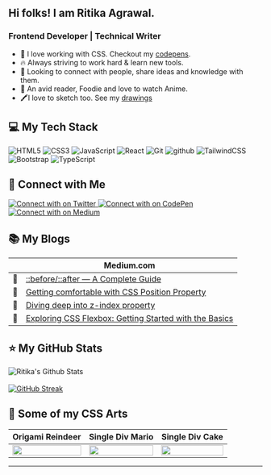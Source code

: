 
## Hi folks! I am Ritika Agrawal.
### Frontend Developer | Technical Writer

- 💜 I love working with CSS. Checkout my [codepens](https://codepen.io/RitikaAgrawal08).
- 🔥 Always striving to work hard & learn new tools.
- 👯 Looking to connect with people, share ideas and knowledge with them.
- 📕 An avid reader, Foodie and love to watch Anime.
- 🖍️I love to sketch too. See my [drawings](https://codepen.io/RitikaAgrawal08/full/WNwZzyb)

## :computer: My Tech Stack

![HTML5](https://img.shields.io/badge/HTML5-E34F26?style=for-the-badge&logo=HTML5&logoColor=white)
![CSS3](https://img.shields.io/badge/CSS3-1572B6?style=for-the-badge&logo=CSS3&logoColor=white)
![JavaScript](https://img.shields.io/badge/JavaScript-F7DF1E?style=for-the-badge&logo=JavaScript&logoColor=white)
![React](https://img.shields.io/badge/React-61DAFB?style=for-the-badge&logo=React&logoColor=white)
![Git](https://img.shields.io/badge/Git-F05032?style=for-the-badge&logo=Git&logoColor=white)
![github](https://img.shields.io/badge/GitHub-000000?style=for-the-badge&logo=GitHub&logoColor=white)
![TailwindCSS](https://img.shields.io/badge/Tailwind%20CSS-3490dc?style=for-the-badge&logo=TailwindCSS&logoColor=white)
![Bootstrap](https://img.shields.io/badge/Bootstrap-7952B3?style=for-the-badge&logo=Bootstrap&logoColor=white)
![TypeScript](https://img.shields.io/badge/TypeScript-007ACC?style=for-the-badge&logo=TypeScript&logoColor=white)

## :pushpin: Connect with Me

<a href="https://twitter.com/RitikaAgrawal08">
  <img src="https://img.shields.io/badge/Twitter-1DA1F2?style=for-the-badge&logo=Twitter&logoColor=white" alt="Connect with on Twitter"/>
</a>
<a href="https://codepen.io/RitikaAgrawal08">
  <img src="https://img.shields.io/badge/CodePen-000000?style=for-the-badge&logo=CodePen&logoColor=white" alt="Connect with on CodePen"/>
</a>
<a href="https://medium.com/@RitikaAgrawal08">
  <img src="https://img.shields.io/badge/Medium-000000?style=for-the-badge&logo=Medium&logoColor=white" alt="Connect with on Medium"/>
</a>

## :books: My Blogs

|        | **Medium.com**                                                                                                                                                   |
| ------ | ---------------------------------------------------------------------------------------------------------------------------------------------------------------- |
| :link: | [::before/::after — A Complete Guide](https://medium.com/@RitikaAgrawal08/before-after-a-complete-guide-5ae39240d520)                                            |
| :link: | [Getting comfortable with CSS Position Property](https://medium.com/@RitikaAgrawal08/getting-comfortable-with-css-position-property-5ba7afe8299f)                |
| :link: | [Diving deep into z-index property](https://medium.com/@RitikaAgrawal08/diving-deep-into-z-index-property-d60e3443f4ec)                                          |
| :link: | [Exploring CSS Flexbox: Getting Started with the Basics](https://medium.com/@RitikaAgrawal08/exploring-css-flexbox-getting-started-with-the-basics-1174eea3ad4e) |

## :star: My GitHub Stats

![Ritika's Github Stats](https://github-readme-stats-jazv56o02-ritika-agrawal811.vercel.app/api?username=Ritika-Agrawal811&show_icons=true)
<br/> <br/>
[![GitHub Streak](https://streak-stats.demolab.com/?user=Ritika-Agrawal811)](https://git.io/streak-stats)


## :art: Some of my CSS Arts

|                                                                Origami Reindeer                                                                |                                                              Single Div Mario                                                               |                                                                    Single Div Cake                                                                    |
| :--------------------------------------------------------------------------------------------------------------------------------------------: | :-----------------------------------------------------------------------------------------------------------------------------------------: | :---------------------------------------------------------------------------------------------------------------------------------------------------: |
| <img src="https://res.cloudinary.com/djix6uusx/image/upload/v1605568639/reindeer_taffgx.png" width="100%" height="auto" text-align="center" /> | <img src="https://res.cloudinary.com/djix6uusx/image/upload/v1631041667/Mario_xn25sp.png" width="100%" height="auto" text-align="center" /> | <img src="https://res.cloudinary.com/djix6uusx/image/upload/v1631041668/Single_Div_cake_nxlmr2.png" width="100%" height="auto" text-align="center" /> |

<hr/>
